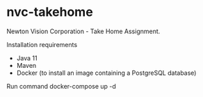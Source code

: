 # nvc-takehome
Newton Vision Corporation - Take Home Assignment.

Installation requirements

+ Java 11
+ Maven
+ Docker (to install an image containing a PostgreSQL database)

Run command docker-compose up -d
